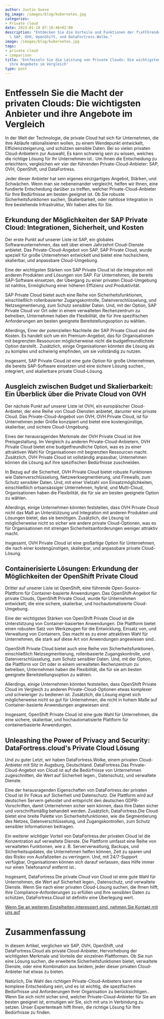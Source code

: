 ```yaml
---
author: Justin Guese
bg_image: /images/blog/kubernetes.jpg
categories:
- Private cloud
date: 2023-01-18 07:10:46+02:00
description: "Entdecken Sie die Vorteile und Funktionen der f\xFChrenden Private-Cloud-Anbieter:\
  \ SAP, OVH, OpenShift, und DataFortress.Wolke."
image: /images/blog/kubernetes.jpg
tags:
- private cloud
- comparison
title: 'Entfesseln Sie die Leistung von Private Clouds: Die wichtigsten Anbieter und
  ihre Angebote im Vergleich'
type: post
---
```



# Entfesseln Sie die Macht der privaten Clouds: Die wichtigsten Anbieter und ihre Angebote im Vergleich

In der Welt der Technologie, die private Cloud hat sich für Unternehmen, die ihre Abläufe rationalisieren wollen, zu einem Wendepunkt entwickelt, Effizienzsteigerung, und schützen sensible Daten. Bei so vielen privaten Cloud-Anbietern zur Auswahl, Es kann schwierig sein zu wissen, welches die richtige Lösung für Ihr Unternehmen ist.. Um Ihnen die Entscheidung zu erleichtern, vergleichen wir vier der führenden Private-Cloud-Anbieter: SAP, OVH, OpenShift, und DataFortress.

Jeder dieser Anbieter hat sein eigenes einzigartiges Angebot, Stärken, und Schwächen. Wenn man sie nebeneinander vergleicht, helfen wir Ihnen, eine fundierte Entscheidung darüber zu treffen, welcher Private-Cloud-Anbieter für Ihre Bedürfnisse am besten geeignet ist. Ob Sie robuste Sicherheitsfunktionen suchen, Skalierbarkeit, oder nahtlose Integration in Ihre bestehende Infrastruktur, Wir haben alles für Sie.

## Erkundung der Möglichkeiten der SAP Private Cloud: Integrationen, Sicherheit, und Kosten

Der erste Punkt auf unserer Liste ist SAP, ein globales Softwareunternehmen, das seit über einem Jahrzehnt Cloud-Dienste anbietet. Das Private-Cloud-Angebot von SAP, SAP Private Cloud, wurde speziell für große Unternehmen entwickelt und bietet eine hochsichere, skalierbar, und anpassbare Cloud-Umgebung.

Eine der wichtigsten Stärken von SAP Private Cloud ist die Integration mit anderen Produkten und Lösungen von SAP. Für Unternehmen, die bereits SAP-Software einsetzen, der Übergang zu einer privaten Cloud-Umgebung ist nahtlos, Ermöglichung einer höheren Effizienz und Produktivität.

SAP Private Cloud bietet auch eine Reihe von Sicherheitsfunktionen, einschließlich rollenbasierter Zugangskontrolle, Datenverschlüsselung, und Netzsegmentierung, zum Schutz sensibler Daten. Und, mit der Option, SAP Private Cloud vor Ort oder in einem verwalteten Rechenzentrum zu betreiben, Unternehmen haben die Flexibilität, die für ihre spezifischen Anforderungen am besten geeignete Bereitstellungsoption zu wählen..

Allerdings, Einer der potenziellen Nachteile der SAP Private Cloud sind die Kosten. Es handelt sich um ein Premium-Angebot, das für Organisationen mit begrenzten Ressourcen möglicherweise nicht die budgetfreundlichste Option darstellt.. Zusätzlich, einige Organisationen könnten die Lösung als zu komplex und schwierig empfinden, um sie vollständig zu nutzen.

Insgesamt, SAP Private Cloud ist eine gute Option für große Unternehmen, die bereits SAP-Software einsetzen und eine sichere Lösung suchen., integriert, und skalierbare private Cloud-Lösung.

## Ausgleich zwischen Budget und Skalierbarkeit: Ein Überblick über die Private Cloud von OVH

Der nächste Punkt auf unserer Liste ist OVH, ein europäischer Cloud-Anbieter, der eine Reihe von Cloud-Diensten anbietet, darunter eine private Cloud. Das Private-Cloud-Angebot von OVH, OVH Private Cloud, ist für Unternehmen jeder Größe konzipiert und bietet eine kostengünstige, skalierbar, und sichere Cloud-Umgebung.

Eines der herausragenden Merkmale der OVH Private Cloud ist ihre Preisgestaltung. Im Vergleich zu anderen Private-Cloud-Anbietern, OVH Private Cloud bietet eine budgetfreundliche Option, was es zu einer attraktiven Wahl für Organisationen mit begrenzten Ressourcen macht. Zusätzlich, OVH Private Cloud ist vollständig anpassbar, Unternehmen können die Lösung auf ihre spezifischen Bedürfnisse zuschneiden.

In Bezug auf die Sicherheit, OVH Private Cloud bietet robuste Funktionen wie Datenverschlüsselung, Netzwerksegmentierung, und Firewalls, zum Schutz sensibler Daten. Und, mit einer Vielzahl von Einsatzmöglichkeiten, einschließlich ortsansässiger Unternehmen, hybrid, und Multi-Cloud, Organisationen haben die Flexibilität, die für sie am besten geeignete Option zu wählen.

Allerdings, einige Unternehmen könnten feststellen, dass OVH Private Cloud nicht das Maß an Unterstützung und Integration mit anderen Produkten und Lösungen bietet, das sie benötigen. Zusätzlich, die Lösung ist möglicherweise nicht so sicher wie andere private Cloud-Optionen, was es für Organisationen mit strengen Sicherheitsanforderungen weniger attraktiv macht.

Insgesamt, OVH Private Cloud ist eine großartige Option für Unternehmen, die nach einer kostengünstigen, skalierbar, und anpassbare private Cloud-Lösung.

## Containerisierte Lösungen: Erkundung der Möglichkeiten der OpenShift Private Cloud

Dritter auf unserer Liste ist OpenShift, eine führende Open-Source-Plattform für Container-basierte Anwendungen. Das OpenShift-Angebot für private Clouds, OpenShift Private Cloud, wurde für Unternehmen entwickelt, die eine sichere, skalierbar, und hochautomatisierte Cloud-Umgebung.

Eine der wichtigsten Stärken von OpenShift Private Cloud ist die Unterstützung von Container-basierten Anwendungen. Die Plattform bietet einen robusten Satz von Werkzeugen für die Entwicklung, Einsatz von, und Verwaltung von Containern, Das macht es zu einer attraktiven Wahl für Unternehmen, die stark auf diese Art von Anwendungen angewiesen sind..

OpenShift Private Cloud bietet auch eine Reihe von Sicherheitsfunktionen, einschließlich Netzsegmentierung, rollenbasierte Zugangskontrolle, und Datenverschlüsselung, zum Schutz sensibler Daten. Und, mit der Option, die Plattform vor Ort oder in einem verwalteten Rechenzentrum zu betreiben, Unternehmen haben die Flexibilität, die für sie am besten geeignete Bereitstellungsoption zu wählen.

Allerdings, einige Unternehmen könnten feststellen, dass OpenShift Private Cloud im Vergleich zu anderen Private-Cloud-Optionen etwas komplexer und schwieriger zu bedienen ist. Zusätzlich, die Lösung eignet sich möglicherweise nicht so gut für Unternehmen, die nicht in hohem Maße auf Container-basierte Anwendungen angewiesen sind.

Insgesamt, OpenShift Private Cloud ist eine gute Wahl für Unternehmen, die eine sichere, skalierbar, und hochautomatisierte Plattform für containerbasierte Anwendungen.

## Unleashing the Power of Privacy and Security: DataFortress.cloud's Private Cloud Lösung

Und zu guter Letzt, wir haben DataFortress.Wolke, einem privaten Cloud-Anbieter mit Sitz in Augsburg, Deutschland. DataFortress.Das Private-Cloud-Angebot von Cloud ist auf die Bedürfnisse von Unternehmen zugeschnitten, die Wert auf Sicherheit legen., Datenschutz, und verwaltete Dienste.

Eine der herausragenden Eigenschaften von DataFortress.der privaten Cloud ist ihr Fokus auf Sicherheit und Datenschutz. Die Plattform wird auf deutschen Servern gehostet und entspricht den deutschen GDPR-Vorschriften, damit Unternehmen sicher sein können, dass ihre Daten sicher und vorschriftsmäßig behandelt werden. Zusätzlich, DataFortress.Die Cloud bietet eine breite Palette von Sicherheitsfunktionen, wie die Segmentierung des Netzes, Datenverschlüsselung, und Zugangskontrollen, zum Schutz sensibler Informationen beitragen.

Ein weiterer wichtiger Vorteil von DataFortress.der privaten Cloud ist die Konzentration auf verwaltete Dienste. Die Plattform umfasst eine Reihe von verwalteten Funktionen, wie z. B. Serververwaltung, Backups, und Sicherheitsupdates, die Unternehmen helfen können, Zeit zu sparen und das Risiko von Ausfallzeiten zu verringern. Und, mit 24/7-Support verfügbar, Organisationen können sich darauf verlassen, dass Hilfe immer nur einen Telefonanruf entfernt ist..

Insgesamt, DataFortress.Die private Cloud von Cloud ist eine gute Wahl für Unternehmen, die Wert auf Sicherheit legen., Datenschutz, und verwaltete Dienste. Wenn Sie nach einer privaten Cloud-Lösung suchen, die Ihnen hilft, Ihre Compliance-Anforderungen zu erfüllen und Ihre sensiblen Daten zu schützen, DataFortress.Cloud ist definitiv eine Überlegung wert.

[Wenn Sie an weiteren Einzelheiten interessiert sind, nehmen Sie Kontakt mit uns auf](/Kontakt)

# Zusammenfassung

In diesem Artikel, verglichen wir SAP, OVH, OpenShift, und DataFortress.Cloud als private Cloud-Anbieter, Hervorhebung der wichtigsten Merkmale und Vorteile der einzelnen Plattformen. Ob Sie nun eine Lösung suchen, die erweiterte Sicherheitsfunktionen bietet, verwaltete Dienste, oder eine Kombination aus beidem, jeder dieser privaten Cloud-Anbieter hat etwas zu bieten.

Natürlich, Die Wahl des richtigen Private-Cloud-Anbieters kann eine komplexe Entscheidung sein, und es ist wichtig, die spezifischen Bedürfnisse und Anforderungen Ihrer Organisation zu berücksichtigen.. Wenn Sie sich nicht sicher sind, welcher Private-Cloud-Anbieter für Sie am besten geeignet ist, ermutigen wir Sie, sich mit uns in Verbindung zu setzen. Unser Expertenteam hilft Ihnen, die richtige Lösung für Ihre Bedürfnisse zu finden.